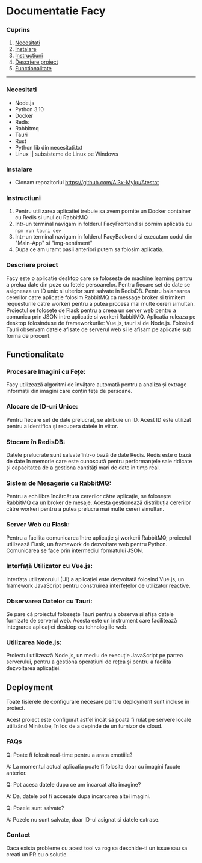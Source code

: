 

# Documentatie Facy

### Cuprins
1. [Necesitati](#Necesitati)
2. [Instalare](#Instalare)
3. [Instructiuni](#Instructiuni) 
4. [Descriere proiect](#Descriere-proiect)
5. [Functionalitate](#Functionalitate)
   
---

### Necesitati
- Node.js
- Python 3.10
- Docker
- Redis
- Rabbitmq
- Tauri
- Rust
- Python lib din necesitati.txt
- Linux || subsisteme de Linux pe Windows
### Instalare
- Clonam repozitoriul https://github.com/Al3x-Myku/Atestat


### Instructiuni
1. Pentru utilizarea aplicatiei trebuie sa avem pornite un Docker container cu Redis si unul cu RabbitMQ
2. Intr-un terminal navigam in folderul FacyFrontend si pornim aplicatia cu `npm run tauri dev`
3. Intr-un terminal navigam in folderul FacyBackend si executam codul din "Main-App" si "img-sentiment"
4. Dupa ce am uramt pasii anteriori putem sa folosim aplicatia.

### Descriere proiect
Facy este o aplicatie desktop care se foloseste de machine learning pentru a prelua date din poze cu fetele persoanelor. Pentru fiecare set de date se asigneaza un ID unic si ulterior sunt salvate in RedisDB. 
Pentru balansarea cererilor catre aplicatie folosim RabbitMQ ca message broker si trimitem requesturile catre workeri pentru a putea procesa mai multe cereri simultan.
Proiectul se folosete de Flask pentru a creea un server web pentru a comunica prin JSON intre aplicatie si workeri RabbitMQ.
Aplicatia ruleaza pe desktop folosinduse de frameworkurile: Vue.js, tauri si de Node.js. Folosind Tauri observam datele afisate de serverul web si le afisam pe aplicatie sub forma de procent.

## Functionalitate

### Procesare Imagini cu Fețe:

Facy utilizează algoritmi de învățare automată pentru a analiza și extrage informații din imagini care conțin fețe de persoane.

### Alocare de ID-uri Unice:

Pentru fiecare set de date prelucrat, se atribuie un ID. Acest ID este utilizat pentru a identifica și recupera datele în viitor.

### Stocare în RedisDB:

Datele prelucrate sunt salvate într-o bază de date Redis. Redis este o bază de date în memorie care este cunoscută pentru performanțele sale ridicate și capacitatea de a gestiona cantități mari de date în timp real.

### Sistem de Mesagerie cu RabbitMQ:

Pentru a echilibra încărcătura cererilor către aplicație, se folosește RabbitMQ ca un broker de mesaje. Acesta gestionează distribuția cererilor către workeri pentru a putea prelucra mai multe cereri simultan.

### Server Web cu Flask:

Pentru a facilita comunicarea între aplicație și workerii RabbitMQ, proiectul utilizează Flask, un framework de dezvoltare web pentru Python. Comunicarea se face prin intermediul formatului JSON.

### Interfață Utilizator cu Vue.js:

Interfața utilizatorului (UI) a aplicației este dezvoltată folosind Vue.js, un framework JavaScript pentru construirea interfețelor de utilizator reactive.

### Observarea Datelor cu Tauri:

Se pare că proiectul folosește Tauri pentru a observa și afișa datele furnizate de serverul web. Acesta este un instrument care facilitează integrarea aplicației desktop cu tehnologiile web.

### Utilizarea Node.js:

Proiectul utilizează Node.js, un mediu de execuție JavaScript pe partea serverului, pentru a gestiona operațiuni de rețea și pentru a facilita dezvoltarea aplicației.

## Deployment

Toate fișierele de configurare necesare pentru deployment sunt incluse în proiect.

Acest proiect este configurat astfel încât să poată fi rulat pe servere locale utilizând Minikube, în loc de a depinde de un furnizor de cloud.

### FAQs

Q: Poate fi folosit real-time pentru a arata emotiile?

A: La momentul actual aplicatia poate fi folosita doar cu imagini facute anterior.

Q: Pot acesa datele dupa ce am incarcat alta imagine?

A: Da, datele pot fi accesate dupa incarcarea altei imagini.
 
Q: Pozele sunt salvate?

A: Pozele nu sunt salvate, doar ID-ul asignat si datele extrase.

### Contact
Daca exista probleme cu acest tool va rog sa deschide-ti un issue sau sa creati un PR cu o solutie.

